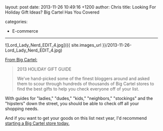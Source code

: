 layout: post
date: 2013-11-26 10:49:16 +1200
author: Chris
title: Looking For Holiday Gift Ideas? Big Cartel Has You Covered

categories:
  - E-commerce

----

![Lord_Lady_Nerd_EDIT_4.jpg]({{ site.images_url }}/2013-11-26-Lord_Lady_Nerd_EDIT_4.jpg)

[From Big Cartel:](http://shopindie.bigcartel.com)

> 2013 HOLIDAY GIFT GUIDE
>
>  We've hand-picked some of the finest bloggers around and asked them to scour through hundreds of thousands of Big Cartel stores to find the best gifts to help you check everyone off of your list.

With guides for "ladies," "dudes," "kids," "neighbors," "stockings" and the "hipsters" down the street, you should be able to check off all your shopping needs. 

And if you want to get your goods on this list next year, I'd recommend [starting a Big Cartel store today.](https://iwantmyname.com/services/ecommerce-hosting/big-cartel-custom-domain)

<!-- more -->